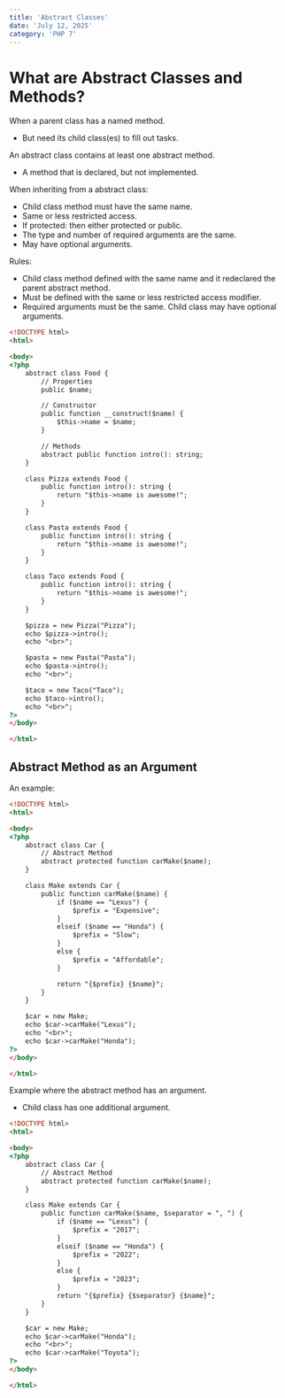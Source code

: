 ```yaml
---
title: 'Abstract Classes'
date: 'July 12, 2025'
category: 'PHP 7'
---
```


# What are Abstract Classes and Methods?

When a parent class has a named method.
- But need its child class(es) to fill out tasks.

An abstract class contains at least one abstract method.
- A method that is declared, but not implemented.

When inheriting from a abstract class:
- Child class method must have the same name.
- Same or less restricted access.
- If protected: then either protected or public.
- The type and number of required arguments are the same.
- May have optional arguments.

Rules:
- Child class method defined with the same name and it redeclared the parent abstract method.
- Must be defined with the same or less restricted access modifier.
- Required arguments must be the same. Child class may have optional arguments.

```html
<!DOCTYPE html>
<html>

<body>
<?php
    abstract class Food {
        // Properties
        public $name;

        // Constructor
        public function __construct($name) {
            $this->name = $name;
        }

        // Methods
        abstract public function intro(): string;
    }

    class Pizza extends Food {
        public function intro(): string {
            return "$this->name is awesome!";
        }
    }

    class Pasta extends Food {
        public function intro(): string {
            return "$this->name is awesome!";
        }
    }

    class Taco extends Food {
        public function intro(): string {
            return "$this->name is awesome!";
        }
    }

    $pizza = new Pizza("Pizza");
    echo $pizza->intro();
    echo "<br>";

    $pasta = new Pasta("Pasta");
    echo $pasta->intro();
    echo "<br>";

    $taco = new Taco("Taco");
    echo $taco->intro();
    echo "<br>";
?>
</body>

</html>
```

## Abstract Method as an Argument

An example:

```html
<!DOCTYPE html>
<html>

<body>
<?php
    abstract class Car {
        // Abstract Method
        abstract protected function carMake($name);
    }

    class Make extends Car {
        public function carMake($name) {
            if ($name == "Lexus") {
                $prefix = "Expensive";
            }
            elseif ($name == "Honda") {
                $prefix = "Slow";
            }
            else {
                $prefix = "Affordable";
            }

            return "{$prefix} {$name}";
        }
    }

    $car = new Make;
    echo $car->carMake("Lexus");
    echo "<br>";
    echo $car->carMake("Honda");
?>
</body>

</html>
```

Example where the abstract method has an argument.
- Child class has one additional argument.

```html
<!DOCTYPE html>
<html>

<body>
<?php
    abstract class Car {
        // Abstract Method
        abstract protected function carMake($name);
    }

    class Make extends Car {
        public function carMake($name, $separator = ", ") {
            if ($name == "Lexus") {
                $prefix = "2017";
            }
            elseif ($name == "Honda") {
                $prefix = "2022";
            }
            else {
                $prefix = "2023";
            }
            return "{$prefix} {$separator} {$name}";
        }
    }

    $car = new Make;
    echo $car->carMake("Honda");
    echo "<br>";
    echo $car->carMake("Toyota");
?>
</body>

</html>
```